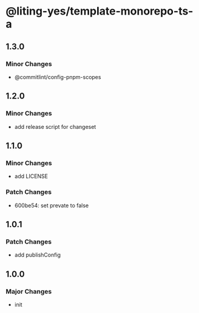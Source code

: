 # @liting-yes/template-monorepo-ts-a

## 1.3.0

### Minor Changes

- @commitlint/config-pnpm-scopes

## 1.2.0

### Minor Changes

- add release script for changeset

## 1.1.0

### Minor Changes

- add LICENSE

### Patch Changes

- 600be54: set prevate to false

## 1.0.1

### Patch Changes

- add publishConfig

## 1.0.0

### Major Changes

- init
